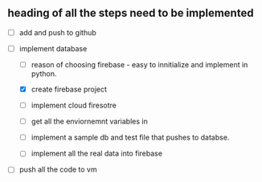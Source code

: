 ## heading of all the steps need to be implemented

- [ ] add and push to github
- [ ] implement database

  - [ ] reason of choosing firebase - easy to innitialize and implement in python.

  - [x] create firebase project
  - [ ] implement cloud firesotre
  - [ ] get all the enviornemnt variables in
  - [ ] implement a sample db and test file that pushes to databse.
  - [ ] implement all the real data into firebase

- [ ] push all the code to vm
